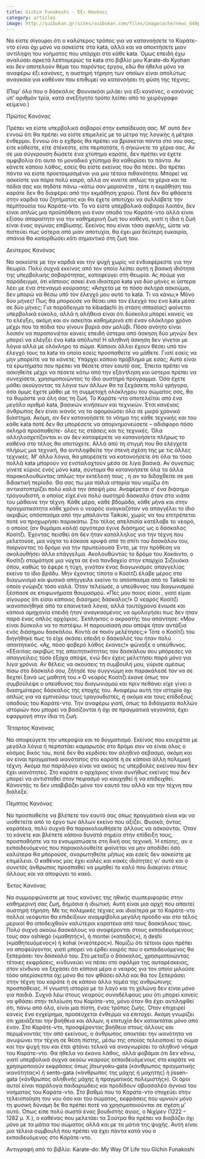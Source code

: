 ```yaml
---
title: Gichin Funakoshi - Έξι Κανόνες
category: articles
image: http://suibukan.gr/sites/suibukan.com/files/imagecache/news_640px/article_photos/gichin-funakoshi.jpg
---
```


Να είστε σίγουροι ότι ο καλύτερος τρόπος για να κατανοήσετε το Καράτε-ντο είναι όχι μόνο να ασκείστε στα kata, αλλά και να αποκτήσετε μιαν αντίληψη του νοήματος που υπάρχει στο κάθε kata. Όμως επειδή έχω αναλύσει αρκετά λεπτομερώς τα kata στο βιβλίο μου Karate-do Kyohan και δεν αποτελούν θέμα του παρόντος έργου, εδώ θα ήθελα μόνο να αναφέρω έξι κανόνες, η αυστηρή τήρηση των οποίων είναι απολύτως αναγκαία για καθέναν που επιθυμεί να κατανοήσει τη φύση της τέχνης.
<!--more-->
(Παρ’ όλο που ο δάσκαλος Φουνακόσι μιλάει για έξι κανόνες, ο κανόνας υπ’ αριθμόν τρία, κατά ανεξήγητο τρόπο λείπει από το χειρόγραφο κείμενο.)

Πρώτος Κανόνας

Πρέπει να είστε υπερβολικά σοβαροί στην εκπαίδευση σας. Μ’ αυτό δεν εννοώ ότι θα πρέπει να είστε επιμελείς με το μέτρο της λογικής ή μέτρια ένθερμοι. Εννοώ ότι ο εχθρός θα πρέπει να βρίσκεται πάντα στο νου σας, είτε κάθεστε, είτε στέκεστε, είτε περπατάτε, ή σηκώνετε τα χέρια σας. Αν σε μια σύγκρουση δώσετε ένα χτύπημα καράτε, δεν πρέπει να έχετε αμφιβολία ότι αυτό το μοναδικό χτύπημα θα καθορίσει τα πάντα. Αν κάνετε κάποιο λάθος, εσείς θα είστε εκείνος που θα πέσει. Θα πρέπει πάντα να είστε προετοιμασμένοι για μια τέτοια πιθανότητα.
Μπορεί να ασκείστε για πάρα πολύ καιρό, αλλά αν κινείτε απλώς τα χέρια και τα πόδια σας και πηδάτε πάνω –κάτω σαν μαριονέτα , τότε η εκμάθηση του καράτε δεν θα διαφέρει από την εκμάθηση χορού. Ποτέ δεν θα φθάσετε στην καρδιά του ζητήματος και θα έχετε αποτύχει να συλλάβετε την πεμπτουσία του Καράτε-ντο. Το να είστε υπερβολικά σοβαροί λοιπόν, δεν είναι απλώς μια προϋπόθεση για έναν οπαδό του Καράτε-ντο αλλά είναι εξίσου απαραίτητο για την καθημερινή ζωή του καθένα, γιατί η ίδια η ζωή είναι ένας αγώνας επιβίωσης. Εκείνος που είναι τόσο αφελής, ώστε να πιστεύει πως ύστερα από μιαν αποτυχία, θα έχει μια δεύτερη ευκαιρία, σπάνια θα κατορθώσει κάτι σημαντικό στη ζωή του.

Δεύτερος Κανόνας

Να ασκείστε με την καρδιά και την ψυχή χωρίς να ενδιαφέρεστε για την θεωρία. Πολύ συχνά εκείνος από τον οποίο λείπει αυτή η βασική ιδιότητα της υπερβολικής σοβαρότητας, καταφεύγει στη θεωρία. Ας πούμε για παράδειγμα, ότι κάποιος ασκεί ένα ιδιαίτερο kata για δύο μήνες κι ύστερα λέει με ένα στεναγμό κούρασης: «Άσχετα με το πόσο σκληρά ασκούμαι, δεν μπορώ να θέσω υπό τον έλεγχό μου αυτό το kata. Τι να κάνω;» Μόνο δύο μήνες! Πως θα μπορούσε να θέσει υπό τον έλεγχό του ένα kata μέσα σε δύο μήνες;
Για παράδειγμα το kibadachi (η στάση ιππασίας) φαίνεται υπερβολικά εύκολο, αλλά η αλήθεια είναι ότι δύσκολα μπορεί κανείς να το ελέγξει, ακόμη και αν ασκείται καθημερινά επί έναν ολόκληρο χρόνο μέχρι που τα πόδια του γίνουν βαριά σαν μολύβι. Πόσο ανόητο είναι λοιπόν να παραπονιέται κανείς επειδή ύστερα από άσκηση δύο μηνών δεν μπορεί να ελέγξει ένα kata απόλυτα!
Η αληθινή άσκηση δεν γίνεται με λόγια αλλά με ολόκληρο το σώμα. Κάποιοι άλλοι έχουν θέσει υπό τον έλεγχό τους τα kata τα οποία εσείς προσπαθείτε να μάθετε. Γιατί εσείς να μην μπορείτε να το κάνετε; Υπάρχει κάποιο πρόβλημα με εσάς; Αυτά είναι τα ερωτήματα που πρέπει να θέσετε στον εαυτό σας. Έπειτα πρέπει να ασκηθείτε μέχρι να πέσετε κάτω από την εξάντληση και ύστερα πρέπει να συνεχίσετε, χρησιμοποιώντας το ίδιο αυστηρό πρόγραμμα. Όσα έχετε μάθει ακούγοντας τα λόγια των άλλων θα τα ξεχάσετε πολύ γρήγορα, όσα όμως έχετε μάθει με τη συμμετοχή ολόκληρου του σώματος σας, θα τα θυμάστε για όλη σας τη ζωή.
Το Καράτε-ντο αποτελείται από ένα μεγάλο αριθμό kata, βασικών κινήσεων και τεχνικών. Έτσι κανένας άνθρωπος δεν είναι ικανός να τα αφομοιώσει όλα σε μικρό χρονικό διάστημα. Ακόμη, αν δεν κατανοήσετε το νόημα της κάθε τεχνικής και του κάθε kata ποτέ δεν θα μπορέσετε να απομνημονεύσετε – αδιάφορο πόσο σκληρά προσπαθείτε- όλες τις στάσεις και τις τεχνικές. Όλα αλληλοσχετίζονται κι αν δεν καταφέρετε να κατανοήσετε πλήρως το καθένα στο τέλος θα αποτύχετε.
Αλλά από τη στιγμή που θα ελέγχετε πλήρως μια τεχνική, θα αντιληφθείτε την στενή σχέση της με τις άλλες τεχνικές. Μ’ άλλα λόγια, θα μπορέσετε να κατανοήσετε ότι όλα τα τόσο πολλά kata μπορούν να ενσταλαχτούν μέσα σε λίγα βασικά. Αν συνεπώς γίνετε κύριος ενός μόνο kata, σύντομα θα κατανοήσετε όλα τα άλλα παρακολουθώντας απλώς την εκτέλεσή τους , ή αν τα διδαχθείτε σε μια διδακτική περίοδο.
Θα σας πω μια παλιά ιστορία που νομίζω ότι αντικατοπτρίζει πολύ καλά την άποψή μου. Αναφέρεται σ’ ένα διάσημο τραγουδιστή, ο οποίος είχε ένα πολύ αυστηρό δάσκαλο όταν στα νιάτα του μάθαινε την τέχνη. Κάθε μέρα, κάθε βδομάδα, κάθε μήνα και στην πραγματικότητα κάθε χρόνο ο νεαρός αναγκαζόταν να απαγγέλει το ίδιο ακριβώς απόσπασμα από την μπαλάντα Taikoki, χωρίς να του επιτρέπεται ποτέ να προχωρήσει παρακάτω.
Στο τέλος απελπισία κατέλαβε το νεαρό, ο οποίος (αν θυμάμαι καλά) αργότερα έγινε διάσημος ως ο δάσκαλος Κοσίτζι. Έχοντας πεισθεί ότι δεν ήταν κατάλληλος για την τέχνη που μελετούσε, μια νύχτα το έσκασε κρυφά από το σπίτι του δασκάλου του, παίρνοντας το δρόμο για την πρωτεύουσα Έντο, με την πρόθεση να ακολουθήσει άλλο επάγγελμα.
Ακολουθώντας το δρόμο του Χοκάιντο, ο Κοσίτζι σταμάτησε μια νύχτα σε ένα πανδοχείο στην επαρχία Σιζουόκα όπου, καθώς το έφερε η τύχη, γινόταν ένας διαγωνισμός απαγγελίας εκείνο το ίδιο βράδυ. Μην έχοντας τίποτα ο Κοσίτζι έλαβε μέρος στο διαγωνισμό και φυσικά απήγγειλε εκείνο το απόσπασμα από το Taikoki το οποίο γνώριζε τόσο καλά. Όταν τελείωσε, ο υπεύθυνος του διαγωνισμού ξέσπασε σε επιφωνήματα θαυμασμού. «Πες μου ποιος είσαι , γιατί είμαι σίγουρος ότι είσαι κάποιος διάσημος δάσκαλος!»
Ο νεαρός Κοσίτζι ικανοποιήθηκε από τα επαινετικά λόγια, αλλά ταυτόχρονα ένιωσε και κάποια αμηχανία επειδή ήταν αναγκασμένος να ομολογήσει πως δεν ήταν παρά ένας απλός αρχάριος. Έκπληκτος ο ακροατής του απάντησε: «Μου είναι δύσκολο να το πιστέψω. Η παρουσίασή σου απόψε ήταν αντάξια ενός διάσημου δασκάλου. Κοντά σε ποιόν μελέτησες;»
Τότε ο Κοσίτζι του διηγήθηκε πως το είχε σκάσει επειδή ο δάσκαλός του ήταν πολύ απαιτητικός.
«Αχ, πόσο φοβερό λάθος έκανες!» φώναξε ο υπεύθυνος. «Εξαιτίας ακριβώς της απαιτητικότητας του δασκάλου σου μπόρεσες να απαγγείλεις τόσο έξοχα απόψε, ενώ δεν έχεις μελετήσει παρά μόνο για λίγα χρόνια. Αν θέλεις να ακούσεις τη συμβουλή μου, γύρισε αμέσως πίσω στο δάσκαλό σου, ζήτησέ του συγγνώμη και παρακάλεσέ τον να σε δεχτεί ξανά ως μαθητή του.»
Ο νεαρός Κοσίτζι έκανε όπως τον συμβούλεψε ο υπεύθυνος του διαγωνισμού και πριν πεθάνει είχε γίνει ο διασημότερος δάσκαλος της εποχής του. Αναφέρω αυτή την ιστορία όχι απλώς για να εμπνεύσω τους τραγουδιστές, ή ακόμα και τους επίδοξους οπαδούς του Καράτε-ντο. Την αναφέρω γιατί, όπως τα διδάγματα πολλών ιστοριών που μπορεί να βασίζονται ή όχι σε πραγματικά γεγονότα, έχει εφαρμογή στην ίδια τη ζωή.

Τέταρτος Κανόνας

Να αποφεύγετε την υπεροψία και το δογματισμό. Εκείνος που καυχιέται με μεγάλα λόγια ή περπατάει καμαρωτός στο δρόμο σαν να είναι όλος ο κόσμος δικός του, ποτέ δεν θα κερδίσει τον αληθινό σεβασμό, ακόμη και αν είναι πραγματικά ικανότατος στο καράτε ή σε κάποια άλλη πολεμική τέχνη. Ακόμα πιο παράλογο είναι να ακούς τις υπερβολές εκείνου που δεν έχει ικανότητες. Στο καράτε ο αρχάριος είναι συνήθως εκείνος που δεν μπορεί να αντισταθεί στον πειρασμό να καυχηθεί ή να επιδειχθεί. Κάνοντάς το δεν υποβιβάζει μόνο τον εαυτό του αλλά και την τέχνη που διάλεξε.

Πέμπτος Κανόνας

Να προσπαθείτε να βλέπετε τον εαυτό σας όπως πραγματικά είναι και να υιοθετείτε από το έργο των άλλων εκείνο που αξίζει. Φυσικά, όντας καρατέκα, πολύ συχνά θα παρακολουθήσετε άλλους να ασκούνται. Όταν το κάνετε και βλέπετε κάποια δυνατά σημεία στην επίδειξη τους, προσπαθήστε να τα ενσωματώσετε στη δική σας τεχνική. Ή επίσης, αν ο εκπαιδευόμενος που παρακολουθείτε φαίνεται να μην αποδίδει όσο καλύτερα θα μπορούσε, αναρωτηθείτε μήπως και εσείς δεν ασκείστε με επιμέλεια. Ο καθένας μας έχει καλές και κακές ιδιότητες γι’ αυτό και ο συνετός άνθρωπος προσπαθεί να μιμηθεί το καλό που διακρίνει στους άλλους και να αποφύγει το κακό.

Έκτος Κανόνας

Να συμμορφώνεστε με τους κανόνες της ηθικής συμπεριφοράς στην καθημερινή σας ζωή, δημόσια ή ιδιωτική. Αυτή είναι μια αρχή που απαιτεί αυστηρή τήρηση. Με τις πολεμικές τέχνες και ιδιαίτερα με το Καράτε-ντο πολλοί νεόφυτοι θα επιδείξουν αναμφίβολα μεγάλη πρόοδο και στο τέλος μερικοί θα αποδειχθούν καλύτεροι καρατέκα από τους δασκάλους τους. Πολύ συχνά ακούω δασκάλους να αναφέρονται στους εκπαιδευόμενους τους σαν oshiego («μαθητής»), ή montei («οπαδός»), ή deshi («μαθητευόμενος») ή kohai («νεότερος»). Νομίζω ότι τέτοιοι όροι πρέπει να αποφεύγονται, γιατί μπορεί να έρθει καιρός που ο εκπαιδευόμενος θα ξεπεράσει τον δάσκαλό του. Στο μεταξύ ο δάσκαλος, χρησιμοποιώντας τέτοιες εκφράσεις, κινδυνεύει να πέσει στο σφάλμα της αυταρέσκειας, στον κίνδυνο να ξεχάσει ότι κάποια μέρα ο νεαρός για τον οποίο μιλούσε τόσο απερίσκεπτα όχι μόνο θα τον φθάσει αλλά και θα τον ξεπεράσει στην τέχνη του καράτε ή σε κάποιο άλλο τομέα της ανθρώπινης προσπάθειας. Η γνωστή ιστορία με το λαγό και τη χελώνα δεν είναι μόνο για παιδιά. Συχνά λέω στους νεαρούς συναδέλφους μου ότι μπορεί κανείς να φθάσει στην τελείωση του Καράτε-ντο, μόνο όταν θα έχει αντιληφθεί ότι, πάνω από όλα, είναι μια πίστη, ένας τρόπος ζωής.
Όταν επιχειρεί κανείς ένα εγχείρημα, προσεύχεται ένθερμα να επιτύχει. Ακόμη γνωρίζει ότι χρειάζεται την βοήθεια και άλλων, η επιτυχία δεν κατακτάται μόνο από έναν. Στο Καράτε-ντο, προσφέροντας βοήθεια στους άλλους και περιμένοντάς την από εκείνους, ο άνθρωπος αποκτάει την ικανότητα να ανυψώνει την τέχνη σε θέση πίστης, μέσω της οποίας τελειοποιεί το σώμα και την ψυχή του και έτσι φτάνει τελικά να αναγνωρίσει το αληθινό νόημα του Καράτε-ντο.
Θα ήθελα να έκανα λάθος, αλλά φοβάμαι ότι δεν κάνω, γιατί υπερβολικά συχνά ακούω νεαρούς εκπαιδευόμενους στο καράτε να χρησιμοποιούν εκφράσεις όπως jitsuryoku-gata («άνθρωπος πραγματικής ικανότητας») ή sento-gata («άνθρωπος της μάχης ή μαχητής) ή jissen-gata («άνθρωπος αληθινής μάχης ή πραγματικός πολεμιστής»). Οι όροι αυτοί είναι παράλογα παιδαριώδεις και προδίδουν αβυσσαλέα άγνοια του νοήματος του Καράτε-ντο.
Στο βαθμό που το Καράτε-ντο στοχεύει στην τελειοποίηση του νου όσο και του σώματος, εκφράσεις που υμνούν μόνο τη φυσική δύναμη δε θα πρέπει ποτέ να χρησιμοποιούνται σε σχέση μ’ αυτό. Όπως είπε πολύ σωστά ένας βουδιστής άγιος, ο Νιχίρεν (1222 – 1282 μ. Χ.), ο καθένας που μελετάει τα Σούτρα θα πρέπει να διαβάζει όχι μόνο με τα μάτια του σώματος αλλά και με τα μάτια της ψυχής. Αυτή είναι μια τέλεια συμβουλή που πρέπει να έχει πάντα κατά νου ο εκπαιδευόμενος στο Καράτε-ντο.

Αντιγραφή από το βιβλίο: Karate-do: My Way Of Life του Gichin Funakoshi